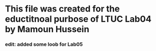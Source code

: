 # This file was created for the eductitnoal purbose of LTUC Lab04 by Mamoun Hussein

### edit: added some loob for Lab05  